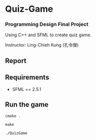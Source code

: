 # Quiz-Game
### Programming Design Final Project
Using C++ and SFML to create quiz game.

Instructor: 
Ling-Chieh Kung (孔令傑)

## Report
## Requirements
* SFML == 2.5.1

## Run the game
```
cmake .
```
```
make
```
```
./QuizGame
```
